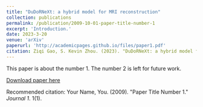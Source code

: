 ```yaml
---
title: "DuDoRNeXt: a hybrid model for MRI reconstruction"
collection: publications
permalink: /publication/2009-10-01-paper-title-number-1
excerpt: 'Introduction.'
date: 2023-3-20
venue: 'arXiv'
paperurl: 'http://academicpages.github.io/files/paper1.pdf'
citation: Ziqi Gao, S. Kevin Zhou. (2023). "DuDoRNeXt: a hybrid model for MRI reconstruction"; <i>arXiv</i>. 1(1).'
---
```

This paper is about the number 1. The number 2 is left for future work.

[Download paper here](http://academicpages.github.io/files/paper1.pdf)

Recommended citation: Your Name, You. (2009). "Paper Title Number 1." <i>Journal 1</i>. 1(1).